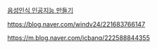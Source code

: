 [음성인식 인공지능 만들기](https://m.blog.naver.com/icbanq/223052067076)

https://blog.naver.com/windv24/221683766147

https://m.blog.naver.com/icbanq/222588844355
